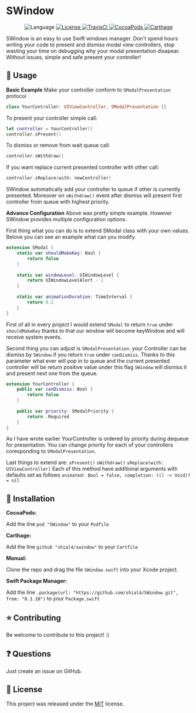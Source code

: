 # SWindow

<p align="center">
    <img src="https://img.shields.io/badge/Swift-5.0-brightgreen.svg" alt="Language" />
        </a>
    <a href="https://raw.githubusercontent.com/shial4/SWindow/master/LICENSE">
        <img src="https://img.shields.io/badge/license-MIT-blue.svg" alt="License" />
    </a>
    <a href="https://travis-ci.org/shial4/SWindow">
        <img src="https://travis-ci.org/shial4/SWindow.svg?branch=master" alt="TravisCI" />
    </a>
    <a href="https://cocoapods.org/pods/SWindow">
        <img src="https://img.shields.io/cocoapods/v/SWindow.svg" alt="CocoaPods" />
    </a>
    <a href="https://github.com/Carthage/Carthage">
        <img src="https://img.shields.io/badge/carthage-compatible-4BC51D.svg?style=flat" alt="Carthage" />
    </a>
</p>

SWindow is an easy to use Swift windows manager. Don't spend hours writing your code to present and dismiss modal view controllers, stop wasting your time on debugging why your modal presentation disapear. Without issues, simple and safe present your controller!

## 💊 Usage
**Basic Example**
Make your controller conform to `SModalPresentation` protocol
```swift
class YourController: UIViewController, SModalPresentation {}
```
To present your controller simple call:
```swift
let controller = YourController()
controller.sPresent()
```
To dismiss or remove from wait queue call:
```swift
controller.sWithdraw()
```
If you want replace current presented controller with other call:
```swift
controller.sReplace(with: newController)
```

SWindow automatically add your controller to queue if other is currently presented. Moreover on `sWithdraw()` event after dismiss will present first controller from queue with highest priority.

**Advance Configuration**
Above was pretty simple example. However SWindow provides multiple configuration options.

First thing what you can do is to extend SModal class with your own values.
Belove you can see an example what can you modify.
```swift
extension SModal {
    static var shouldMakeKey: Bool {
        return false
    }
    
    static var windowLevel: UIWindowLevel {
        return UIWindowLevelAlert - 1
    }
    
    static var animationDuration: TimeInterval {
        return 0.2
    }
}
```
First of all in every project I would extend `SModal` to return `true` under `shouldMakeKey` thanks to that our window will become keyWindow and will receive system events.

Second thing you can adjust is `SModalPresentation`. your Controller can be dismiss by `SWindow` if you return `true` under `canDismiss`. Thanks to this parameter what ever will pop in to queue and the current presented controller will  be return positive value under this flag `SWindow` will dismiss it and present next one from the queue.
```swift
extension YourController {    
    public var canDismiss: Bool {
        return false
    }
    
    public var priority: SModalPriority {
        return .Required
    }
}
```
As I have wrote earlier YourController is ordered by priority during dequeue for presentation. You can change priority for each of your controllers coresponding to `SModalPresentation`.

Last things to extend are:
`sPresent()`
`sWithdraw()`
`sReplace(with: UIViewController)`
Each of this method have additional arguments with defaults set as follows `animated: Bool = false, completion: (() -> Void)? = nil`

## 🔧 Installation

**CocoaPods:**

Add the line `pod "SWindow"` to your `Podfile`

**Carthage:**

Add the line `github "shial4/swindow"` to your `Cartfile`

**Manual:**

Clone the repo and drag the file `SWindow.swift` into your Xcode project.

**Swift Package Manager:**

Add the line `.package(url: "https://github.com/shial4/SWindow.git", from: "0.1.10")` to your `Package.swift`

## ⭐ Contributing

Be welcome to contribute to this project! :)

## ❓ Questions

Just create an issue on GitHub.

## 📝 License

This project was released under the [MIT](LICENSE) license.
